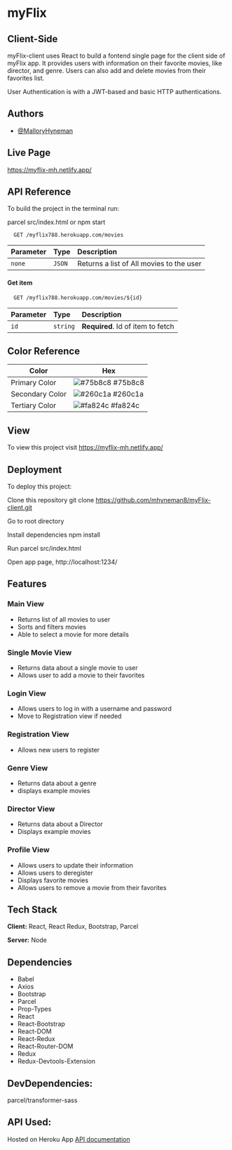 
# myFlix
## Client-Side

myFlix-client uses React to build a fontend single page for the client side of myFlix app. It provides users with information on their favorite movies, like director, and genre. Users can also add and delete movies from their favorites list.

User Authentication is with a JWT-based and basic HTTP authentications.

## Authors

- [@MalloryHyneman](https://www.github.com/mhyneman8)


## Live Page

https://myflix-mh.netlify.app/
  
## API Reference

To build the project in the terminal run: 

parcel src/index.html
or
npm start

```http
  GET /myflix788.herokuapp.com/movies
```

| Parameter | Type     | Description                |
| :-------- | :------- | :------------------------- |
| `none` | `JSON` | Returns a list of All movies to the user |

#### Get item

```http
  GET /myflix788.herokuapp.com/movies/${id}
```

| Parameter | Type     | Description                       |
| :-------- | :------- | :-------------------------------- |
| `id`      | `string` | **Required**. Id of item to fetch |



  ## Color Reference

| Color             | Hex                                                                |
| ----------------- | ------------------------------------------------------------------ |
| Primary Color | ![#75b8c8](https://via.placeholder.com/10/75b8c8?text=+) #75b8c8 |
| Secondary Color | ![#260c1a](https://via.placeholder.com/10/260c1a?text=+) #260c1a |
| Tertiary Color | ![#fa824c](https://via.placeholder.com/10/fa824c?text=+) #fa824c |


## View

To view this project visit https://myflix-mh.netlify.app/

## Deployment
To deploy this project:

Clone this repository
git clone https://github.com/mhyneman8/myFlix-client.git

Go to root directory

Install dependencies
npm install


Run parcel src/index.html

Open app page, http://localhost:1234/
  
## Features

### Main View

- Returns list of all movies to user 
- Sorts and filters movies
- Able to select a movie for more details

### Single Movie View
- Returns data about a single movie to user
- Allows user to add a movie to their favorites

### Login View
- Allows users to log in with a username and password
- Move to Registration view if needed

### Registration View
- Allows new users to register

### Genre View
- Returns data about a genre
- displays example movies

### Director View
- Returns data about a Director
- Displays example movies

### Profile View
- Allows users to update their information
- Allows users to deregister
- Displays favorite movies
- Allows users to remove a movie from their favorites

  
## Tech Stack

**Client:** React, React Redux, Bootstrap, Parcel

**Server:** Node

  
## Dependencies
- Babel
- Axios
- Bootstrap
- Parcel
- Prop-Types
- React
- React-Bootstrap
- React-DOM
- React-Redux
- React-Router-DOM
- Redux
- Redux-Devtools-Extension

## DevDependencies:

parcel/transformer-sass


## API Used:

Hosted on Heroku App
[API documentation](https://mhyneman8.github.io/movie_api/)
